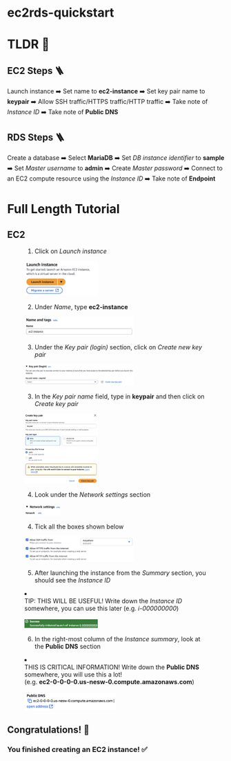 # ec2rds-quickstart
# TLDR :rabbit:
## EC2 Steps :ladder:
Launch instance :arrow_right: Set name to __ec2-instance__ :arrow_right: Set key pair name to __keypair__ :arrow_right: Allow SSH traffic/HTTPS traffic/HTTP traffic :arrow_right: Take note of *Instance ID* :arrow_right: Take note of __Public DNS__
## RDS Steps :ladder:
Create a database :arrow_right: Select __MariaDB__ :arrow_right: Set *DB instance identifier* to __sample__ :arrow_right: Set *Master username* to __admin__ :arrow_right: Create *Master password* :arrow_right: Connect to an EC2 compute resource using the *Instance ID* :arrow_right: Take note of __Endpoint__ 

# Full Length Tutorial
## EC2
<figure>
  <ol start="1"><li><figcaption>Click on <i>Launch instance</i></figcaption></li></ol>
  <img alt="Launch instance" src="steps/ec2-steps/step-1.png" width="40%" title="Click on Launch instance"/>
</figure>
<figure>
  <ol start="2"><li><figcaption>Under <i>Name</i>, type <b>ec2-instance</b></figcaption></li></ol>
  <img alt="Name the instance ec2-instance" src="steps/ec2-steps/step-2.png" width="60%" title="Type in ec2-instance"/>
</figure>
<figure>
  <ol start="3"><li><figcaption>Under the <i>Key pair (login)</i> section, click on <i>Create new key pair</i></figcaption></li></ol>
  <img alt="Create a new key pair" src="steps/ec2-steps/step-3a.png" width="60%" title="Select create a new key pair"/>
  <ol start="3"><li><figcaption>In the <i>Key pair name</i> field, type in <b>keypair</b> and then click on <i>Create key pair</i></figcaption></li></ol>
  <img alt="Type in keypair" src="steps/ec2-steps/step-3b.png" width="40%" title="Type in keypair"/>
</figure>
<figure>
  <ol start="4"><li><figcaption>Look under the <i>Network settings</i> section</figcaption></li></ol>
  <img alt="Network settings" src="steps/ec2-steps/step-4a.png" width="20%" title="Network settings"/>
  <ol start="4"><li><figcaption>Tick all the boxes shown below</figcaption></li></ol>
  <img alt="Tick all boxes" src="steps/ec2-steps/step-4b.png" width="60%" title="Tick all boxes"/>
</figure>
<figure>
  <ol start="5"><li><figcaption>After launching the instance from the <i>Summary</i> section, you should see the <i>Instance ID</i></figcaption></li></ol>
  <li><figcaption>TIP: THIS WILL BE USEFUL! Write down the <i>Instance ID</i> somewhere, you can use this later (e.g. <i>i-000000000</i>)</figcaption></li>
  <br/>
  <img alt="Instance ID" src="steps/ec2-steps/step-5.png" width="40%" title="Instance ID"/>
</figure>
<figure>
  <ol start="6"><li><figcaption>In the right-most column of the <i>Instance summary</i>, look at the <b>Public DNS</b> section</figcaption></li></ol>
  <li>
    <figcaption>
      THIS IS CRITICAL INFORMATION! Write down the <b>Public DNS</b> somewhere, you will use this a lot! 
      <br/>
      (e.g. <b>ec2-0-0-0-0.us-nesw-0.compute.amazonaws.com</b>)
    </figcaption>
  </li>
  <br/>
  <img alt="Public DNS" src="steps/ec2-steps/step-6.png" width="50%" title="Public DNS"/>
</figure>

## Congratulations! :tada:
### You finished creating an EC2 instance! :white_check_mark:

